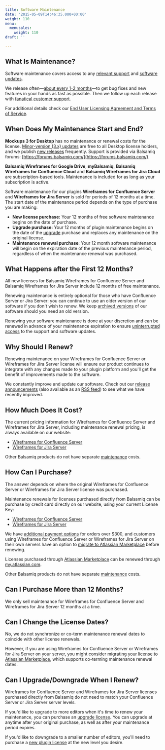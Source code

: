 ```yaml
---
title: Software Maintenance
date: '2015-05-09T14:46:35.000+00:00'
weight: 110
menu:
  menusales:
    weight: 110
draft: ''

---
```


## What Is Maintenance?

Software maintenance covers access to any [relevant support](/sales/support/) and [software updates](/sales/update/).

We release often—[about every 1-2 months](https://blog.balsamiq.com/category/release-notes/)—to get bug fixes and new features in your hands as fast as possible. Then we follow up each release with [fanatical customer support](https://balsamiq.com/company/#who).

For additional details check our [End User Licensing Agreement and Terms of Service](https://balsamiq.com/legal/terms/).

## When Does My Maintenance Start and End?

**Mockups 3 for Desktop** has no maintenance or renewal costs for the license. [Minor-version (3.x) updates](/sales/updatedesktop/) are free to all Desktop license holders, and we publish [new releases](https://balsamiq.com/download/) frequently. Support is provided via Balsamiq forums: [https://forums.balsamiq.com/](https://forums.balsamiq.com/)

**Balsamiq Wireframes for Google Drive**, **myBalsamiq**, **Balsamiq Wireframes for Confluence Cloud** and **Balsamiq Wireframes for Jira Cloud** are subscription-based tools. Maintenance is included for as long as your subscription is active.

Software maintenance for our plugins **Wireframes for Confluence Server** and **Wireframes for Jira Server** is sold for periods of 12 months at a time. The start date of the maintenance period depends on the type of purchase you are making:

*   **New license purchase:** Your 12 months of free software maintenance begins on the date of purchase.
*   **Upgrade purchase:** Your 12 months of plugin maintenance begins on the date of the [upgrade](/sales/upgrades/) purchase and replaces any maintenance on the original license.
*   **Maintenance renewal purchase**: Your 12 month software maintenance will begin on the expiration date of the previous maintenance period, regardless of when the maintenance renewal was purchased.

## What Happens after the First 12 Months?

All new licenses for Balsamiq Wireframes for Confluence Server and Balsamiq Wireframes for Jira Server include 12 months of free maintenance.

Renewing maintenance is entirely optional for those who have Confluence Server or Jira Server: you can continue to use an older version of our software if you don't wish to renew. We keep [archived versions](https://balsamiq.com/download/archives/) of our software should you need an old version.

Renewing your software maintenance is done at your discretion and can be renewed in advance of your maintenance expiration to ensure [uninterrupted access](#when-does-my-maintenance-start-and-end) to the support and software updates.

## Why Should I Renew?

Renewing maintenance on your Wireframes for Confluence Server or Wireframes for Jira Server license will ensure our product continues to integrate with any changes made to your plugin platform and you'll get the benefit of improvements made to the software.

We constantly improve and update our software. Check out our [release announcements](https://blog.balsamiq.com/category/release-notes/) (also available as an [RSS feed](http://feeds.feedburner.com/BalsamiqReleaseAnnouncements)) to see what we have recently improved.

## How Much Does It Cost?

The current pricing information for Wireframes for Confluence Server and Wireframes for Jira Server, including maintenance renewal pricing, is always available on our website:

*   [Wireframes for Confluence Server](https://balsamiq.com/buy/#cm)
*   [Wireframes for Jira Server](https://balsamiq.com/buy/#jm)

Other Balsamiq products do not have separate [maintenance](/sales/maintenance/#when-does-my-maintenance-start-and-end) costs.

## How Can I Purchase?

The answer depends on where the original Wireframes for Confluence Server or Wireframes for Jira Server license was purchased.

Maintenance renewals for licenses purchased directly from Balsamiq can be purchase by credit card directly on our website, using your current License Key:

*   [Wireframes for Confluence Server](https://balsamiq.com/buy/#cm)
*   [Wireframes for Jira Server](https://balsamiq.com/buy/#jm)

We have [additional payment options](/sales/paymentmethods/#licenses) for orders over $300, and customers using Wireframes for Confluence Server or Wireframes for Jira Server on their own servers have an option to [migrate to Atlassian Marketplace](/sales/atlassianmigrating/) before renewing.

Licenses purchased through [Atlassian Marketplace](/sales/marketplace/) can be renewed through [my.atlassian.com](https://my.atlassian.com).

Other Balsamiq products do not have separate [maintenance](#when-does-my-maintenance-start-and-end) costs.

## Can I Purchase More than 12 Months?

We only sell maintenance for Wireframes for Confluence Server and Wireframes for Jira Server 12 months at a time.

## Can I Change the License Dates?

No, we do not synchronize or co-term maintenance renewal dates to coincide with other license renewals.

However, if you are using Wireframes for Confluence Server or Wireframes for Jira Server on your server, you might consider [migrating your license to Atlassian Marketplace](/sales/atlassianmigrating/), which supports co-terming maintenance renewal dates.

## Can I Upgrade/Downgrade When I Renew?

Wireframes for Confluence Server and Wireframes for Jira Server licenses purchased directly from Balsamiq do not need to match your Confluence Server or Jira Server server levels.

If you'd like to upgrade to more editors when it's time to renew your maintenance, you can purchase an [upgrade license](/sales/upgrades/). You can upgrade at anytime after your original purchase, as well as after your maintenance period expires.

If you'd like to downgrade to a smaller number of editors, you'll need to purchase a [new plugin license](/sales/marketplace/#who-should-i-buy-the-plugin-from) at the new level you desire.
